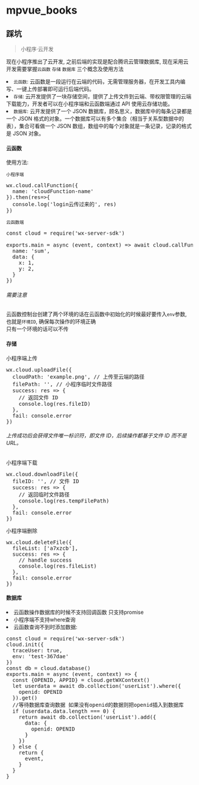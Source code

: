 # mpvue_books

## 踩坑

> 小程序·云开发 

现在小程序推出了云开发, 之前后端的实现是配合腾讯云管理数据库, 现在采用云开发需要掌握`云函数` `存储` `数据库` 三个概念及使用方法

<li><code>云函数</code>: 云函数是一段运行在云端的代码，无需管理服务器，在开发工具内编写、一键上传部署即可运行后端代码。</li>
<li><code>存储</code>: 云开发提供了一块存储空间，提供了上传文件到云端、带权限管理的云端下载能力，开发者可以在小程序端和云函数端通过 API 使用云存储功能。</li>
<li><code>数据库</code>: 云开发提供了一个 JSON 数据库，顾名思义，数据库中的每条记录都是一个 JSON 格式的对象。一个数据库可以有多个集合（相当于关系型数据中的表），集合可看做一个 JSON 数组，数组中的每个对象就是一条记录，记录的格式是 JSON 对象。</li>

#### 云函数
使用方法:

`小程序端`
<pre>
wx.cloud.callFunction({
  name: 'cloudFunction-name'
}).then(res=>{
  console.log('login云传过来的', res)
})
</pre>
`云函数端`
<pre>
const cloud = require('wx-server-sdk')

exports.main = async (event, context) => await cloud.callFunction({
  name: 'sum',
  data: {
    x: 1,
    y: 2,
  }
})
</pre>

###### 需要注意
云函数控制台创建了两个环境的话在云函数中初始化的时候最好要传入`env`参数, 也就是`环境ID`, 
确保每次操作的环境正确  
只有一个环境的话可以不传

#### 存储
小程序端上传
<pre>
wx.cloud.uploadFile({
  cloudPath: 'example.png', // 上传至云端的路径
  filePath: '', // 小程序临时文件路径
  success: res => {
    // 返回文件 ID
    console.log(res.fileID)
  },
  fail: console.error
})
</pre>
###### 上传成功后会获得文件唯一标识符，即文件 ID，后续操作都基于文件 ID 而不是 URL。

小程序端下载
<pre>
wx.cloud.downloadFile({
  fileID: '', // 文件 ID
  success: res => {
    // 返回临时文件路径
    console.log(res.tempFilePath)
  },
  fail: console.error
})
</pre>

小程序端删除
<pre>
wx.cloud.deleteFile({
  fileList: ['a7xzcb'],
  success: res => {
    // handle success
    console.log(res.fileList)
  },
  fail: console.error
})
</pre>

#### 数据库

<li>云函数操作数据库的时候不支持回调函数 只支持promise</li>
<li>小程序端不支持where查询</li>
<li>云函数查询不到时添加数据:</li>
<pre>
const cloud = require('wx-server-sdk')
cloud.init({
  traceUser: true,
  env: 'test-367dae'
})
const db = cloud.database()
exports.main = async (event, context) => {
  const {OPENID, APPID} = cloud.getWXContext()
  let userdata = await db.collection('userList').where({
    openid: OPENID
  }).get()
  //等待数据库查询数据 如果没有openid的数据则把openid插入到数据库
  if (userdata.data.length === 0) {
    return await db.collection('userList').add({
      data: {
        openid: OPENID
      }
    })
  } else {
    return {
      event,
    }
  }
}
</pre>
